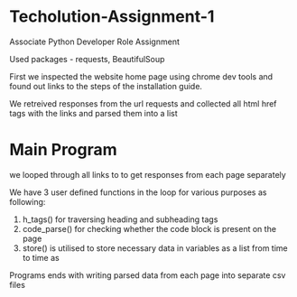 # Techolution-Assignment-1
Associate Python Developer Role Assignment

Used packages - requests, BeautifulSoup

First we inspected the website home page using chrome dev tools and found out links to the steps of the installation guide.

We retreived responses from the url requests and collected all html href tags with the links and parsed them into a list

# Main Program

we looped through all links to to get responses from each page separately

We have 3 user defined functions in the loop for various purposes as following:
  1) h_tags() for traversing heading and subheading tags
  2) code_parse() for checking whether the code block is present on the page
  3) store() is utilised to store necessary data in variables as a list from time to time as

Programs ends with writing parsed data from each page into separate csv files


